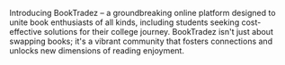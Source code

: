 Introducing BookTradez – a groundbreaking online platform designed to unite
book enthusiasts of all kinds, including students seeking cost-effective solutions
for their college journey. BookTradez isn&#39;t just about swapping books; it&#39;s a
vibrant community that fosters connections and unlocks new dimensions of
reading enjoyment.
